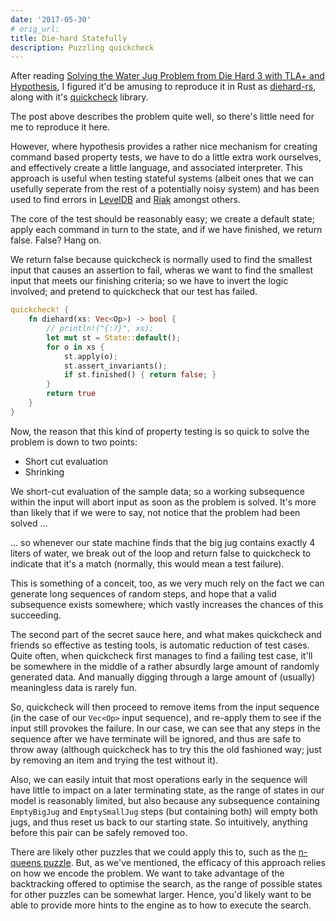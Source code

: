 ```yaml
---
date: '2017-05-30'
# orig_url:
title: Die-hard Statefully
description: Puzzling quickcheck
---
```

After reading [Solving the Water Jug Problem from Die Hard 3 with TLA+ and Hypothesis](http://hypothesis.works/articles/how-not-to-die-hard-with-hypothesis/), I figured it'd be amusing to reproduce it in Rust as [diehard-rs](https://github.com/cstorey/diehard-rs), along with it's [quickcheck](https://docs.rs/quickcheck/0.4.2/quickcheck/) library.
<!--more-->

The post above describes the problem quite well, so there's little need for me to reproduce it here.

However, where hypothesis provides a rather nice mechanism for creating command based property tests, we have to do a little extra work ourselves, and effectively create a little language, and associated interpreter. This approach is useful when testing stateful systems (albeit ones that we can usefully seperate from the rest of a potentially noisy system) and has been used to find errors in [LevelDB](http://www.quviq.com/google-leveldb/) and [Riak](https://www.youtube.com/watch?v=x9mW54GJpG0) amongst others.

The core of the test should be reasonably easy; we create a default state; apply each command in turn to the state, and if we have finished, we return false.  False? Hang on.

We return false because quickcheck is normally used to find the smallest input that causes an assertion to fail, wheras we want to find the smallest input that meets our finishing criteria; so we have to invert the logic involved; and pretend to quickcheck that our test has failed.

```rust
quickcheck! {
    fn diehard(xs: Vec<Op>) -> bool {
        // println!("{:?}", xs);
        let mut st = State::default();
        for o in xs {
            st.apply(o);
            st.assert_invariants();
            if st.finished() { return false; }
        }
        return true
    }
}
```

Now, the reason that this kind of property testing is so quick to solve the problem is down to two points:

* Short cut evaluation
* Shrinking

We short-cut evaluation of the sample data; so a working subsequence within the input will abort input as soon as the problem is solved. It's more than likely that if we were to say, not notice that the problem had been solved ...

... so whenever our state machine finds that the big jug contains exactly 4 liters of water, we break out of the loop and return false to quickcheck to indicate that it's a match (normally, this would mean a test failure).

This is something of a conceit, too, as we very much rely on the fact we can generate long sequences of random steps, and hope that a valid subsequence exists somewhere; which vastly increases the chances of this succeeding.

The second part of the secret sauce here, and what makes quickcheck and friends so effective as testing tools, is automatic reduction of test cases.  Quite often, when quickcheck first manages to find a failing test case, it'll be somewhere in the middle of a rather absurdly large amount of randomly generated data. And manually digging through a large amount of (usually) meaningless data is rarely fun.

So, quickcheck will then proceed to remove items from the input sequence (in the case of our `Vec<Op>` input sequence), and re-apply them to see if the input still provokes the failure. In our case, we can see that any steps in the sequence after we have terminate will be ignored, and thus are safe to throw away (although quickcheck has to try this the old fashioned way; just by removing an item and trying the test without it).

Also, we can easily intuit that most operations early in the sequence will have little to impact on a later terminating state, as the range of states in our model is reasonably limited, but also because any subsequence containing `EmptyBigJug` and `EmptySmallJug` steps (but containing both) will empty both jugs, and thus reset us back to our starting state. So intuitively, anything before this pair can be safely removed too.

There are likely other puzzles that we could apply this to, such as the [n-queens puzzle](https://en.wikipedia.org/wiki/Eight_queens_puzzle). But, as we've mentioned, the efficacy of this approach relies on how we encode the problem. We want to take advantage of the backtracking offered to optimise the search, as the range of possible states for other puzzles can be somewhat larger. Hence, you'd likely want to be able to provide more hints to the engine as to how to execute the search.
